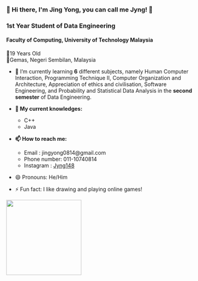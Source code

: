 ### :star2: Hi there, I'm Jing Yong, you can call me Jyng! :star2:

<h3> 1st Year Student of Data Engineering </h3>

<h4> Faculty of Computing, University of Technology Malaysia </h4>

🌠19 Years Old <br>
🌠Gemas, Negeri Sembilan, Malaysia


- 🌱 I’m currently learning <b>6</b> different subjects, namely Human Computer Interaction, Programming Technique II, Computer Organization and Architecture, Appreciation of ethics and civilisation, Software Engineering, and Probability and Statistical Data Analysis in the <b>second semester</b> of Data Engineering.

- <b>💬 My current knowledges: </b>
  <ul>
  <li> C++ </li>
  <li> Java </li>
  </ul>
  
- <b>📫 How to reach me: </b>
  <ul>
  <li>Email : jingyong0814@gmail.com </li>
  <li>Phone number: 011-10740814 </li>
  <li>Instagram : <a href="https://www.instagram.com/jyng814/?theme=dark">Jyng148</a></li>
  </ul>

- 😄 Pronouns: He/Him
- ⚡ Fun fact: I like drawing and playing online games!

<img src="https://media.tenor.com/i_1pVYP2luoAAAAC/valorant-play-valorant.gif" height="200" width="200">
